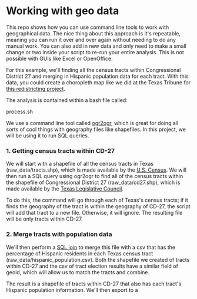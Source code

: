 # Working with geo data

This repo shows how you can use command line tools to work with geographical data. The nice thing about this approach is it's repeatable, meaning you can run it over and over again without needing to do any manual work. You can also add in new data and only need to make a small change or two inside your script to re-run your entire analysis. This is not possible with GUIs like Excel or OpenOffice.

For this example, we'll finding all the census tracts within Congressional District 27 and merging in Hispanic population data for each tract. With this data, you could create a choropleth map like we did at the Texas Tribune for [this redistricting project](https://apps.texastribune.org/texas-congressional-district-27-redistricting-hispanic-voters/).

The analysis is contained within a bash file called:

process.sh

We use a command line tool called [ogr2ogr](http://www.gdal.org/ogr2ogr.html), which is great for doing all sorts of cool things with geography files like shapefiles. In this project, we will be using it to run SQL queries.

### 1. Getting census tracts within CD-27
We will start with a shapefile of all the census tracts in Texas (raw_data/tracts.shp), which is made available by the [U.S. Census](https://www.census.gov/cgi-bin/geo/shapefiles/index.php?year=2017&layergroup=Census+Tracts). We will then run a SQL query using ogr2ogr to find all of the census tracts within the shapefile of Congressional District 27 (raw_data/cd27.shp), which is made available by the [Texas Legislative Council](http://www.tlc.texas.gov/redist/data/data.html).

To do this, the command will go through each of Texas's census tracts; if it finds the geography of the tract is within the geography of CD-27, the script will add that tract to a new file. Otherwise, it will ignore. The resulting file will be only tracts within CD-27.

### 2. Merge tracts with population data

We'll then perform a [SQL join](https://www.w3schools.com/sql/sql_join.asp) to merge this file with a csv that has the percentage of Hispanic residents in each Texas census tract (raw_data/hispanic_population.csv). Both the shapefile we created of tracts within CD-27 and the csv of tract election results have a similar field of geoid, which will allow us to match the tracts and combine.

The result is a shapefile of tracts within CD-27 that also has each tract's Hispanic population information. We'll then export to a 




